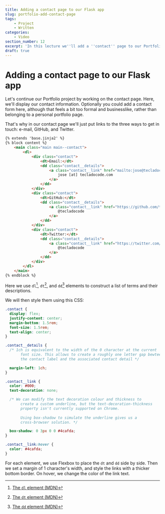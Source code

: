 ```yaml
---
title: Adding a contact page to our Flask app
slug: portfolio-add-contact-page
tags:
    - Project
    - Written
categories:
    - Video
section_number: 12
excerpt: 'In this lecture we''ll add a ''contact'' page to our Portfolio project, without e-mail sending functionality.'
draft: true
---
```



# Adding a contact page to our Flask app

Let's continue our Portfolio project by working on the contact page. Here, we'll display our contact information. Optionally you could add a contact form here, although that feels a bit too formal and businesslike, rather than belonging to a personal portfolio page.

That's why in our contact page we'll just put links to the three ways to get in touch: e-mail, GitHub, and Twitter.

```html
{% extends 'base.jinja2' %}
{% block content %}
    <main class="main main--contact">
        <dl>
            <div class="contact">
                <dt>Email:</dt>
                <dd class="contact__details">
                    <a class="contact__link" href="mailto:jose@tecladocode.com">
                        jose [at] tecladocode.com
                    </a>
                </dd>
            </div>
            <div class="contact">
                <dt>GitHub:</dt>
                <dd class="contact__details">
                    <a class="contact__link" href="https://github.com/tecladocode">
                        @tecladocode
                    </a>
                </dd>
            </div>
            <div class="contact">
                <dt>Twitter:</dt>
                <dd class="contact__details">
                    <a class="contact__link" href="https://twitter.com/tecladocode">
                        @tecladocode
                    </a>
                </dd>
            </div>
        </dl>
    </main>
{% endblock %}
```

Here we use `dl`[^dl], `dt`[^dt], and `dd`[^dd] elements to construct a list of terms and their descriptions.

We will then style them using this CSS:

```css
.contact {
  display: flex;
  justify-content: center;
  margin-bottom: 1.5rem;
  font-size: 1.5rem;
  text-align: center;
}

.contact__details {
  /* 1ch is equivalent to the width of the 0 character at the current
       font size. This allows to create a roughly one letter gap bewteen
       the contact label and the associated contact detail */

  margin-left: 1ch;
}

.contact__link {
  color: #000;
  text-decoration: none;

  /* We can modify the text decoration colour and thickness to
       create a custom underline, but the text-decoration-thickness
       property isn't currently supported on Chrome.
       
       Using box-shadow to simulate the underline gives us a
       cross-browser solution. */

  box-shadow: 0 3px 0 0 #4cafda;
}

.contact__link:hover {
  color: #4cafda;
}
```

For each element, we use Flexbox to place the `dt` and `dd` side by side. Then we set a margin of 1 character's width, and style the links with a thicker bottom border. On hover, we change the color of the link text.

[^dl]: [The `dl` element (MDN)](https://developer.mozilla.org/en-US/docs/Web/HTML/Element/dl)
[^dt]: [The `dt` element (MDN)](https://developer.mozilla.org/en-US/docs/Web/HTML/Element/dt)
[^dd]: [The `dd` element (MDN)](https://developer.mozilla.org/en-US/docs/Web/HTML/Element/dd)